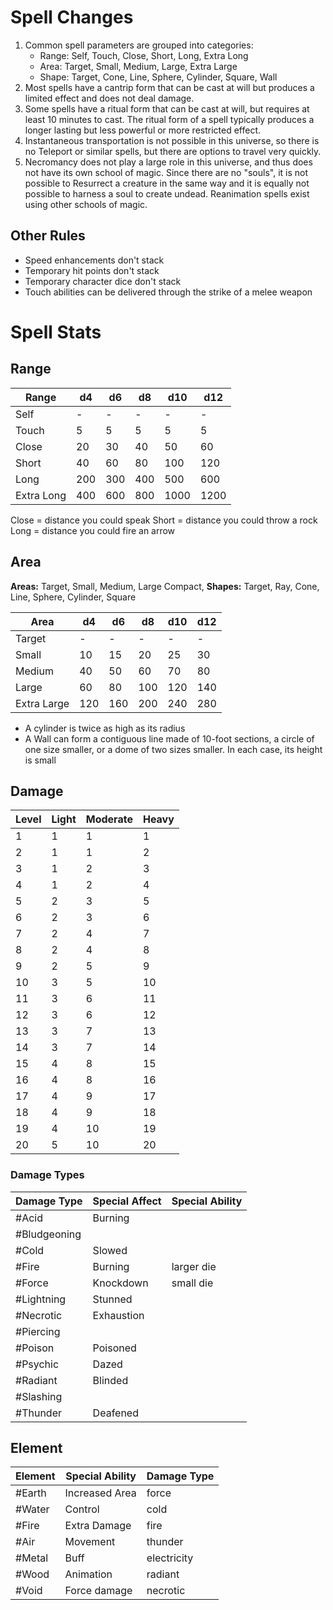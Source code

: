 # Spell Changes

1.  Common spell parameters are grouped into categories:
	- Range: Self, Touch, Close, Short, Long, Extra Long
	- Area: Target, Small, Medium, Large, Extra Large
	- Shape: Target, Cone, Line, Sphere, Cylinder, Square, Wall
2. Most spells have a cantrip form that can be cast at will but produces a limited effect and does not deal damage.
3. Some spells have a ritual form that can be cast at will, but requires at least 10 minutes to cast. The ritual form of a spell typically produces a longer lasting but less powerful or more restricted effect.
4. Instantaneous transportation is not possible in this universe, so there is no Teleport or similar spells, but there are options to travel very quickly.
5. Necromancy does not play a large role in this universe, and thus does not have its own school of magic. Since there are no "souls", it is not possible to Resurrect a creature in the same way and it is equally not possible to harness a soul to create undead. Reanimation spells exist using other schools of magic.

## Other Rules
- Speed enhancements don't stack
- Temporary hit points don't stack
- Temporary character dice don't stack
- Touch abilities can be delivered through the strike of a melee weapon


# Spell Stats
## Range

| Range      | d4  | d6  | d8  | d10  | d12  |
| ---------- | --- | --- | --- | ---- | ---- |
| Self       | -   | -   | -   | -    | -    |
| Touch      | 5   | 5   | 5   | 5    | 5    |
| Close      | 20  | 30  | 40  | 50   | 60   |
| Short      | 40  | 60  | 80  | 100  | 120  |
| Long       | 200 | 300 | 400 | 500  | 600  |
| Extra Long | 400 | 600 | 800 | 1000 | 1200 | 

Close = distance you could speak
Short = distance you could throw a rock
Long = distance you could fire an arrow

## Area

**Areas:** Target, Small, Medium, Large
Compact, 
**Shapes:** Target, Ray, Cone, Line, Sphere, Cylinder, Square

| Area        | d4  | d6  | d8  | d10 | d12 |
| ----------- | --- | --- | --- | --- | --- |
| Target      | -   | -   | -   | -   | -   |
| Small       | 10  | 15  | 20  | 25  | 30  |
| Medium      | 40  | 50  | 60  | 70  | 80  |
| Large       | 60  | 80  | 100 | 120 | 140 |
| Extra Large | 120 | 160 | 200 | 240 | 280 | 

- A cylinder is twice as high as its radius
- A Wall can form a contiguous line made of 10-foot sections, a circle of one size smaller, or a dome of two sizes smaller. In each case, its height is small

## Damage

| Level | Light | Moderate | Heavy |
| ----- | ----- | -------- | ----- |
| 1     | 1     | 1        | 1     |
| 2     | 1     | 1        | 2     |
| 3     | 1     | 2        | 3     |
| 4     | 1     | 2        | 4     |
| 5     | 2     | 3        | 5     |
| 6     | 2     | 3        | 6     |
| 7     | 2     | 4        | 7     |
| 8     | 2     | 4        | 8     |
| 9     | 2     | 5        | 9     |
| 10    | 3     | 5        | 10    |
| 11    | 3     | 6        | 11    |
| 12    | 3     | 6        | 12    |
| 13    | 3     | 7        | 13    |
| 14    | 3     | 7        | 14    |
| 15    | 4     | 8        | 15    |
| 16    | 4     | 8        | 16    |
| 17    | 4     | 9        | 17    |
| 18    | 4     | 9        | 18    |
| 19    | 4     | 10       | 19    |
| 20    | 5     | 10       | 20    |


### Damage Types

| Damage Type | Special Affect | Special Ability |
| ----------- | -------------- | --------------- |
| #Acid        | Burning               |                 |
| #Bludgeoning |                |                 |
| #Cold        | Slowed               |                 |
| #Fire        | Burning               |         larger die        |
| #Force       | Knockdown               |       small die          |
| #Lightning   | Stunned               |                 |
| #Necrotic    | Exhaustion               |                 |
| #Piercing    |                |                 |
| #Poison      | Poisoned               |                 |
| #Psychic     | Dazed               |                 |
| #Radiant     | Blinded               |                 |
| #Slashing    |                |                 |
| #Thunder     | Deafened               |                 |

## Element

| Element | Special Ability | Damage Type                |
| ------- | --------------- | --------------------- |
| #Earth  | Increased Area  | force    |
| #Water  | Control         | cold            |
| #Fire   | Extra Damage    | fire         |
| #Air    | Movement          | thunder      |
| #Metal  | Buff        | electricity |
| #Wood   | Animation       | radiant      |
| #Void   | Force damage    | necrotic       |


